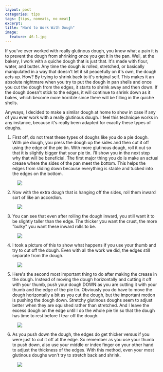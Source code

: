```yaml
---
layout: post
categories: tips
tags: [tips, nomeats, no meat]
excerpt: 
title: "Hard to Work With Dough"
image:
  feature: 46-1.jpg
---
```


If you've ever worked with really glutinous dough, you know what a pain it is to prevent the dough from shrinking once you get it in the pan.  Well, at the bakery, I work with a quiche dough that is just that.  It's made with flour, water, and butter.  Any time the dough is rolled, stretched, or basically manipulated in a way that doesn't let it sit peacefully on it's own, the dough acts up.  How?  By trying to shrink back to it's original self.  This makes it an absolute nightmare when you try to put the dough in pan shells and once you cut the dough from the edges, it starts to shrink away and then down.  If the dough doesn't stick to the edges, it will continue to shrink down as it bakes, which become more horrible since there will be filling in the quiche shells.

Anyways, I decided to make a similar dough at home to show in case if any of you ever work with a really glutinous dough.  I feel this technique works in any instance, because it's really been adapted for exactly these types of doughs.

1. First off, do not treat these types of doughs like you do a pie dough.  With pie dough, you press the dough up the sides and then cut it off using the edge of the pie tin.  With more glutinous dough, roll it out so that it is slightly bigger that your pie tin.  I'll show you in the next step why that will be beneficial.  The first major thing you do is make an actual crease where the sides of the pan meet the bottom.  This helps the edges from sliding down because everything is stable and tucked into the edges on the bottom.

<figure> <img src='/images/46-2.jpg'> </figure>

2. Now with the extra dough that is hanging off the sides, roll them inward sort of like an accordion.

<figure> <img src='/images/46-3.jpg'> </figure>

3. You can see that even after rolling the dough inward, you still want it to be slightly taller than the edge.  The thicker you want the crust, the more "bulky" you want these inward rolls to be.

<figure> <img src='/images/46-4.jpg'> </figure>

4. I took a picture of this to show what happens if you use your thumb and try to cut off the dough.  Even with all the work we did, the edges still separate from the dough. 

<figure> <img src='/images/46-5.jpg'> </figure>

5. Here's the second most important thing to do after making the crease in the dough.  Instead of moving the dough horizontally and cutting it off with your thumb, push your dough DOWN as you are cutting it with your thumb and the edge of the pie tin. Obviously you do have to move the dough horizontally a bit as you cut the dough, but the important motion is pushing the dough down.  Stretchy glutinous doughs seem to adjust better when they are squished rather than stretched.  And I leave the excess dough on the edge until I do the whole pie tin so that the dough has time to rest before I tear off the dough.

<figure> <img src='/images/46-6.jpg'> </figure>

6. As you push down the dough, the edges do get thicker versus if you were just to cut it off at the edge.  So remember as you use your thumb to push down, also use your middle or index finger on your other hand to adjust the thickness of the edges.  With this method, even your most glutinous doughs won't try to stretch back and shrink.

<figure> <img src='/images/46-7.jpg'> </figure>